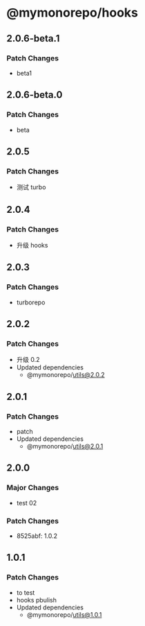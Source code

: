 # @mymonorepo/hooks

## 2.0.6-beta.1

### Patch Changes

- beta1

## 2.0.6-beta.0

### Patch Changes

- beta

## 2.0.5

### Patch Changes

- 测试 turbo

## 2.0.4

### Patch Changes

- 升级 hooks

## 2.0.3

### Patch Changes

- turborepo

## 2.0.2

### Patch Changes

- 升级 0.2
- Updated dependencies
  - @mymonorepo/utils@2.0.2

## 2.0.1

### Patch Changes

- patch
- Updated dependencies
  - @mymonorepo/utils@2.0.1

## 2.0.0

### Major Changes

- test 02

### Patch Changes

- 8525abf: 1.0.2

## 1.0.1

### Patch Changes

- to test
- hooks pbulish
- Updated dependencies
  - @mymonorepo/utils@1.0.1
